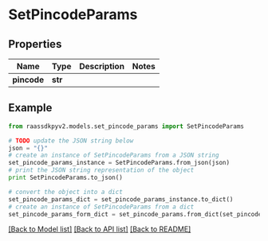 # SetPincodeParams


## Properties
Name | Type | Description | Notes
------------ | ------------- | ------------- | -------------
**pincode** | **str** |  | 

## Example

```python
from raassdkpyv2.models.set_pincode_params import SetPincodeParams

# TODO update the JSON string below
json = "{}"
# create an instance of SetPincodeParams from a JSON string
set_pincode_params_instance = SetPincodeParams.from_json(json)
# print the JSON string representation of the object
print SetPincodeParams.to_json()

# convert the object into a dict
set_pincode_params_dict = set_pincode_params_instance.to_dict()
# create an instance of SetPincodeParams from a dict
set_pincode_params_form_dict = set_pincode_params.from_dict(set_pincode_params_dict)
```
[[Back to Model list]](../README.md#documentation-for-models) [[Back to API list]](../README.md#documentation-for-api-endpoints) [[Back to README]](../README.md)


